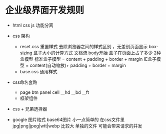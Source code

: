 # 企业级界面开发规则

- html css js 功能分离
- css 架构
    - reset.css 重置样式
        去除浏览器之间的样式区别 ，无差别页面显示
        box-sizing 盒子大小的计算方式
        文档流  body开始
        盒子在页面上占了多少
            2种盒模型
                标准盒子模型 = content + padding + border + margin
                IE盒子模型 = content(自动缩放)+ padding + border + margin
    - base.css 通用样式

- css命名套路
    - page  btn  panel cell
        __hd  __bd  __ft
    - 框架组件
- css + 兄弟选择器
- google 图片格式
    base64图片 小一点简单的 在css文件里
    jpg|png|jpeg|wtt|webp  比较大 单独的文件 可能会带来请求的并发